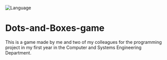 ![Language](https://img.shields.io/badge/language-C%20-red.svg)

# Dots-and-Boxes-game
This is a game made by me and two of my colleagues for the programming project in my first year in the Computer and Systems Engineering Department.
